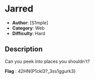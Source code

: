 # Jarred
- **Author**: [S1mple]
- **Category**: Web
- **Difficulty**: Hard 
## Description
Can you peek into places you shouldn't?

**Flag** : 42HN{P1ckl3?_3ss1ggurk3}
